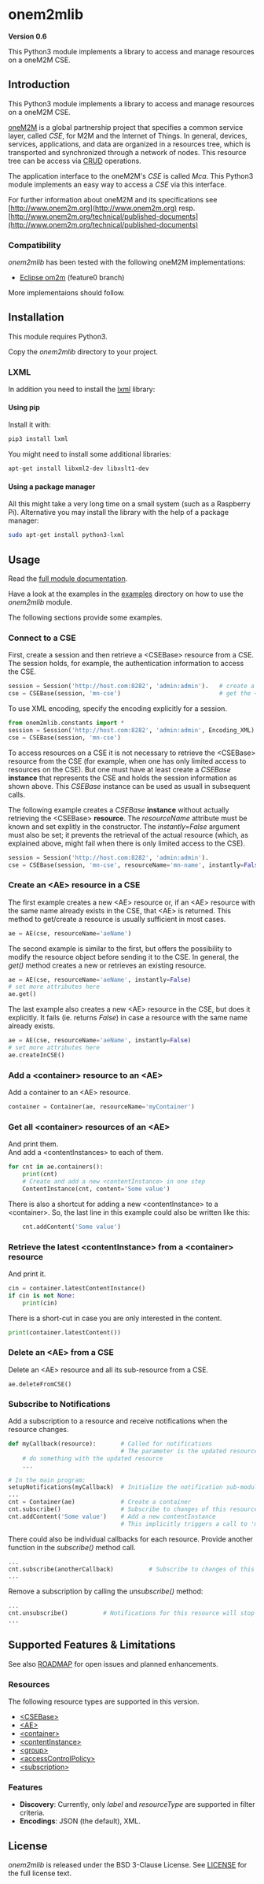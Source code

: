# onem2mlib
**Version 0.6**

This Python3 module implements a library to access and manage resources on a oneM2M CSE.

## Introduction

This Python3 module implements a library to access and manage resources on a oneM2M CSE.

[oneM2M](http://www.onem2m.org) is a global partnership project that specifies a common service layer, called *CSE*, for M2M and the Internet of Things. In general, devices, services, applications, and data are organized in a resources tree, which is transported and synchronized through a network of nodes. This resource tree can be access via [CRUD](https://en.wikipedia.org/wiki/Create,_read,_update_and_delete) operations. 

The application interface to the oneM2M's *CSE* is called *Mca*. This Python3 module implements an easy way to access a *CSE* via this interface.

For further information about oneM2M and its specifications see [http://www.onem2m.org](http://www.onem2m.org) resp. [http://www.onem2m.org/technical/published-documents](http://www.onem2m.org/technical/published-documents)

### Compatibility

*onem2mlib* has been tested with the following oneM2M implementations:

-  [Eclipse om2m](http://www.eclipse.org/om2m/) (feature0 branch)

More implementaions should follow.

## Installation

This module requires Python3.

Copy the *onem2mlib* directory to your project.

### LXML
In addition you need to install the [lxml](http://lxml.de) library:

#### Using pip
Install it with:

```bash
pip3 install lxml
```

You might need to install some additional libraries:

```bash
apt-get install libxml2-dev libxslt1-dev
```

#### Using a package manager
All this might take a very long time on a small system (such as a Raspberry Pi). Alternative you may install the library with the help of a package manager:

```bash
sudo apt-get install python3-lxml
```


## Usage

Read the [full module documentation](http://htmlpreview.github.io/?https://raw.githubusercontent.com/ankraft/onem2mlib/master/doc/onem2mlib/index.html).

Have a look at the examples in the [examples](./examples) directory on how to use the *onem2mlib* module.

The following sections provide some examples.

### Connect to a CSE

First, create a session and then retrieve a &lt;CSEBase> resource from a CSE. The session holds, for example, the authentication information to access the CSE.

```python
session = Session('http://host.com:8282', 'admin:admin').   # create a session
cse = CSEBase(session, 'mn-cse')                            # get the <CSEBase> resource
```

To use XML encoding, specify the encoding explicitly for a session.

```python
from onem2mlib.constants import *
session = Session('http://host.com:8282', 'admin:admin', Encoding_XML).   # create a session with XML encoding
cse = CSEBase(session, 'mn-cse')                                          # get the <CSEBase> resource
```

To access resources on a CSE it is not necessary to retrieve the &lt;CSEBase> resource from the CSE (for example, when one has only limited access to resources on the CSE). But one must have at least create a *CSEBase* **instance** that represents the CSE and holds the session information as shown above. This *CSEBase* instance can be used as usuall in subsequent calls.

The following example creates a *CSEBase* **instance** without actually retrieving the &lt;CSEBase> **resource**. The *resourceName* attribute must be known and set explitly in the constructor. The *instantly=False* argument must also be set; it prevents the retrieval of the actual resource (which, as explained above, might fail when there is only limited access to the CSE).

```python
session = Session('http://host.com:8282', 'admin:admin').                 # create a session
cse = CSEBase(session, 'mn-cse', resourceName='mn-name', instantly=False) # create a CSEBase object, without retrieving it
```

### Create an &lt;AE> resource in a CSE

The first example creates a new &lt;AE> resource or, if an &lt;AE> resource with the same name already exists in the CSE, that &lt;AE> is returned. This method to get/create a resource is usually sufficient in most cases.

```python
ae = AE(cse, resourceName='aeName')
```

The second example is similar to the first, but offers the possibility to modify the resource object before sending it to the CSE.
In general, the *get()* method creates a new or retrieves an existing resource.

```python
ae = AE(cse, resourceName='aeName', instantly=False)
# set more attributes here
ae.get()
```

The last example also creates a new &lt;AE> resource in the CSE, but does it explicitly. It fails (ie. returns *False*) in case a resource with the same name already exists.

```python
ae = AE(cse, resourceName='aeName', instantly=False)
# set more attributes here
ae.createInCSE()
```

### Add a &lt;container> resource to an &lt;AE>
Add a container to an &lt;AE> resource.

```python
container = Container(ae, resourceName='myContainer')
```

### Get all &lt;container> resources of an &lt;AE>
And print them.  
And add a &lt;contentInstances> to each of them.
	
```python
for cnt in ae.containers():
	print(cnt)
	# Create and add a new <contentInstance> in one step 
	ContentInstance(cnt, content='Some value')    
```

There is also a  shortcut for adding a new &lt;contentInstance> to a &lt;container>. So, the last line in this example could also be written like this:

```python
	cnt.addContent('Some value')
``` 
### Retrieve the latest &lt;contentInstance> from a &lt;container> resource
And print it.

```python 
cin = container.latestContentInstance()
if cin is not None:
	print(cin)
```

There is a short-cut in case you are only interested in the content.

```python 
print(container.latestContent())
```

### Delete an &lt;AE> from a CSE
Delete an &lt;AE> resource and all its sub-resource from a CSE.

	ae.deleteFromCSE()

### Subscribe to Notifications
Add a subscription to a resource and receive notifications when the resource changes.

```python
def myCallback(resource):		# Called for notifications
								# The parameter is the updated resource
	# do something with the updated resource
	...

# In the main program:
setupNotifications(myCallback)  # Initialize the notification sub-module
...
cnt = Container(ae)             # Create a container
cnt.subscribe()                 # Subscribe to changes of this resource
cnt.addContent('Some value')    # Add a new contentInstance
                                # This implicitly triggers a call to 'myCallback' when the value us changed in the CSE
```

There could also be individual callbacks for each resource. Provide another function in the *subscribe()* method call.

```python
...
cnt.subscribe(anotherCallback)          # Subscribe to changes of this resource, and provide a different callback function
...
```

Remove a subscription by calling the *unsubscribe()* method:

```python
...
cnt.unsubscribe()          # Notifications for this resource will stop
...
```


## Supported Features & Limitations

See also [ROADMAP](ROADMAP.md) for open issues and planned enhancements.

### Resources
The following resource types are supported in this version.

- [&lt;CSEBase>](http://htmlpreview.github.io/?https://raw.githubusercontent.com/ankraft/onem2mlib/master/doc/onem2mlib/resources.m.html#onem2mlib.resources.CSEBase)
- [&lt;AE>](http://htmlpreview.github.io/?https://raw.githubusercontent.com/ankraft/onem2mlib/master/doc/onem2mlib/resources.m.html#onem2mlib.resources.AE)
- [&lt;container>](http://htmlpreview.github.io/?https://raw.githubusercontent.com/ankraft/onem2mlib/master/doc/onem2mlib/resources.m.html#onem2mlib.resources.Container)
- [&lt;contentInstance>](http://htmlpreview.github.io/?https://raw.githubusercontent.com/ankraft/onem2mlib/master/doc/onem2mlib/resources.m.html#onem2mlib.resources.ContentInstance)
- [&lt;group>](http://htmlpreview.github.io/?https://raw.githubusercontent.com/ankraft/onem2mlib/master/doc/onem2mlib/resources.m.html#onem2mlib.resources.Group)
- [&lt;accessControlPolicy>](http://htmlpreview.github.io/?https://raw.githubusercontent.com/ankraft/onem2mlib/master/doc/onem2mlib/resources.m.html#onem2mlib.resources.AccessControlPolicy)
- [&lt;subscription>](http://htmlpreview.github.io/?https://raw.githubusercontent.com/ankraft/onem2mlib/master/doc/onem2mlib/resources.m.html#onem2mlib.resources.Subscription)

### Features
- **Discovery**: 
Currently, only *label* and *resourceType* are supported in filter criteria.
- **Encodings**:
JSON (the default), XML.

## License

*onem2mlib* is released under the BSD 3-Clause License. 
See [LICENSE](./LICENSE) for the full license text.
